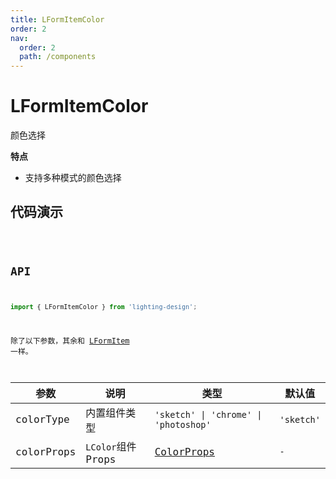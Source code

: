```yaml
---
title: LFormItemColor
order: 2
nav:
  order: 2
  path: /components
---
```


# LFormItemColor

颜色选择

**特点**

- 支持多种模式的颜色选择

## 代码演示

<code src='./demos/Demo1.tsx'>

## API

```ts
import { LFormItemColor } from 'lighting-design';
```

除了以下参数，其余和 [LFormItem](/components/form-item) 一样。

| 参数 | 说明 | 类型 | 默认值 |
| --- | --- | --- | --- |
| colorType | 内置组件类型 | `'sketch' \| 'chrome' \| 'photoshop'` | `'sketch'` |
| colorProps | `LColor`组件 Props | [ColorProps](/components/color-pick#lcolorxxx-%E5%85%B1%E5%90%8C%E7%9A%84-api) | `-` |
